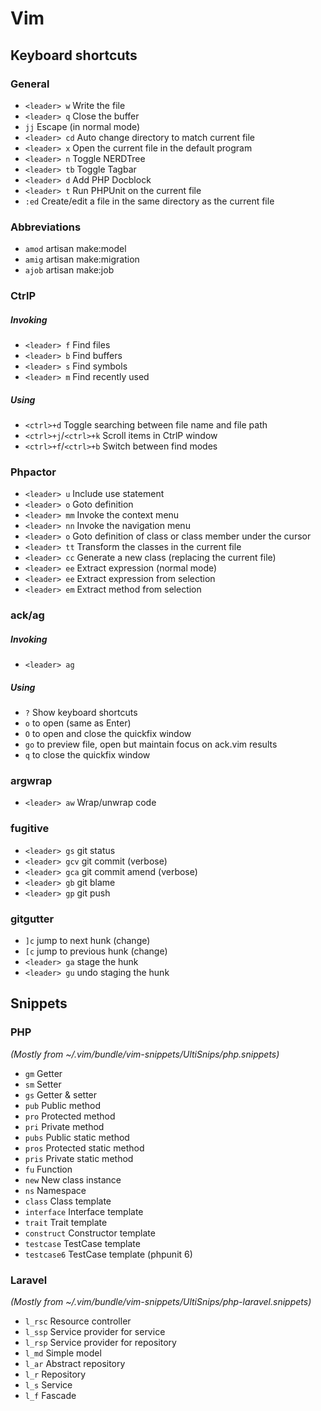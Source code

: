 # Vim

## Keyboard shortcuts

### General

* `<leader> w`  Write the file
* `<leader> q`  Close the buffer
* `jj`          Escape (in normal mode)
* `<leader> cd` Auto change directory to match current file
* `<leader> x`  Open the current file in the default program
* `<leader> n`  Toggle NERDTree
* `<leader> tb` Toggle Tagbar
* `<leader> d`  Add PHP Docblock
* `<leader> t`  Run PHPUnit on the current file
* `:ed`         Create/edit a file in the same directory as the current file

### Abbreviations

* `amod` artisan make:model
* `amig` artisan make:migration
* `ajob` artisan make:job

### CtrlP

##### Invoking
* `<leader> f` Find files
* `<leader> b` Find buffers
* `<leader> s` Find symbols
* `<leader> m` Find recently used

##### Using
* `<ctrl>+d` Toggle searching between file name and file path
* `<ctrl>+j`/`<ctrl>+k` Scroll items in CtrlP window
* `<ctrl>+f`/`<ctrl>+b` Switch between find modes

### Phpactor

* `<leader> u`  Include use statement
* `<leader> o`  Goto definition
* `<leader> mm` Invoke the context menu
* `<leader> nn` Invoke the navigation menu
* `<leader> o`  Goto definition of class or class member under the cursor
* `<leader> tt` Transform the classes in the current file
* `<leader> cc` Generate a new class (replacing the current file)
* `<leader> ee` Extract expression (normal mode)
* `<leader> ee` Extract expression from selection
* `<leader> em` Extract method from selection

### ack/ag

##### Invoking

* `<leader> ag`

##### Using

* `?`  Show keyboard shortcuts
* `o`  to open (same as Enter)
* `O`  to open and close the quickfix window
* `go` to preview file, open but maintain focus on ack.vim results
* `q`  to close the quickfix window

### argwrap

* `<leader> aw` Wrap/unwrap code

### fugitive

* `<leader> gs` git status
* `<leader> gcv` git commit (verbose)
* `<leader> gca` git commit amend (verbose)
* `<leader> gb` git blame
* `<leader> gp` git push

### gitgutter

* `]c` jump to next hunk (change)
* `[c` jump to previous hunk (change)
* `<leader> ga` stage the hunk
* `<leader> gu` undo staging the hunk

## Snippets

### PHP

*(Mostly from ~/.vim/bundle/vim-snippets/UltiSnips/php.snippets)*

* `gm` Getter
* `sm` Setter
* `gs` Getter & setter
* `pub` Public method
* `pro` Protected method
* `pri` Private method
* `pubs` Public static method
* `pros` Protected static method
* `pris` Private static method
* `fu` Function
* `new` New class instance
* `ns` Namespace
* `class` Class template
* `interface` Interface template
* `trait` Trait template
* `construct` Constructor template
* `testcase` TestCase template
* `testcase6` TestCase template (phpunit 6)

### Laravel

*(Mostly from ~/.vim/bundle/vim-snippets/UltiSnips/php-laravel.snippets)*

* `l_rsc` Resource controller
* `l_ssp` Service provider for service
* `l_rsp` Service provider for repository
* `l_md` Simple model
* `l_ar` Abstract repository
* `l_r` Repository
* `l_s` Service
* `l_f` Fascade
